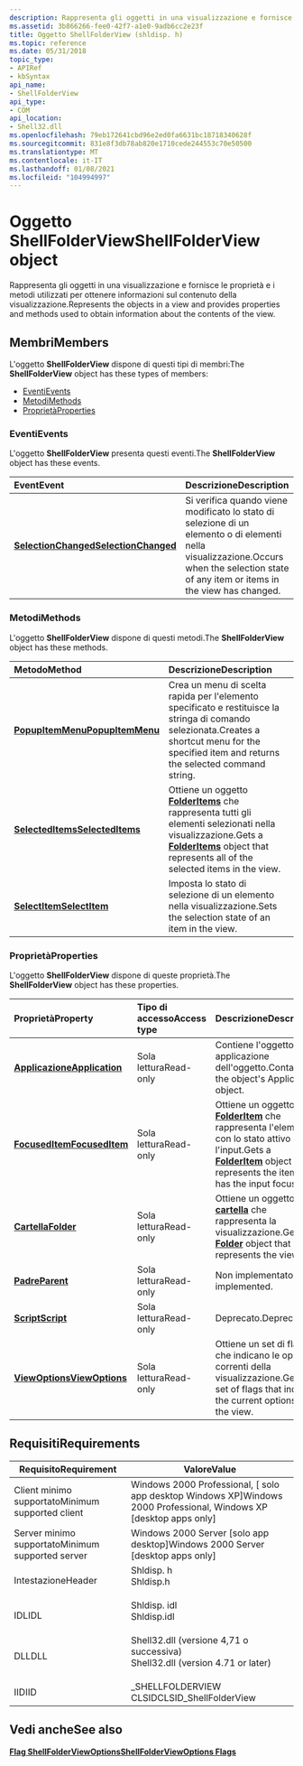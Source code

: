 ```yaml
---
description: Rappresenta gli oggetti in una visualizzazione e fornisce le proprietà e i metodi utilizzati per ottenere informazioni sul contenuto della visualizzazione.
ms.assetid: 3b866266-fee0-42f7-a1e0-9adb6cc2e23f
title: Oggetto ShellFolderView (shldisp. h)
ms.topic: reference
ms.date: 05/31/2018
topic_type:
- APIRef
- kbSyntax
api_name:
- ShellFolderView
api_type:
- COM
api_location:
- Shell32.dll
ms.openlocfilehash: 79eb172641cbd96e2ed0fa6631bc18718340628f
ms.sourcegitcommit: 831e8f3db78ab820e1710cede244553c70e50500
ms.translationtype: MT
ms.contentlocale: it-IT
ms.lasthandoff: 01/08/2021
ms.locfileid: "104994997"
---
```

# <a name="shellfolderview-object"></a><span data-ttu-id="62c6a-103">Oggetto ShellFolderView</span><span class="sxs-lookup"><span data-stu-id="62c6a-103">ShellFolderView object</span></span>

<span data-ttu-id="62c6a-104">Rappresenta gli oggetti in una visualizzazione e fornisce le proprietà e i metodi utilizzati per ottenere informazioni sul contenuto della visualizzazione.</span><span class="sxs-lookup"><span data-stu-id="62c6a-104">Represents the objects in a view and provides properties and methods used to obtain information about the contents of the view.</span></span>

## <a name="members"></a><span data-ttu-id="62c6a-105">Membri</span><span class="sxs-lookup"><span data-stu-id="62c6a-105">Members</span></span>

<span data-ttu-id="62c6a-106">L'oggetto **ShellFolderView** dispone di questi tipi di membri:</span><span class="sxs-lookup"><span data-stu-id="62c6a-106">The **ShellFolderView** object has these types of members:</span></span>

-   [<span data-ttu-id="62c6a-107">Eventi</span><span class="sxs-lookup"><span data-stu-id="62c6a-107">Events</span></span>](#events)
-   [<span data-ttu-id="62c6a-108">Metodi</span><span class="sxs-lookup"><span data-stu-id="62c6a-108">Methods</span></span>](#methods)
-   [<span data-ttu-id="62c6a-109">Proprietà</span><span class="sxs-lookup"><span data-stu-id="62c6a-109">Properties</span></span>](#properties)

### <a name="events"></a><span data-ttu-id="62c6a-110">Eventi</span><span class="sxs-lookup"><span data-stu-id="62c6a-110">Events</span></span>

<span data-ttu-id="62c6a-111">L'oggetto **ShellFolderView** presenta questi eventi.</span><span class="sxs-lookup"><span data-stu-id="62c6a-111">The **ShellFolderView** object has these events.</span></span>



| <span data-ttu-id="62c6a-112">Event</span><span class="sxs-lookup"><span data-stu-id="62c6a-112">Event</span></span>                                                        | <span data-ttu-id="62c6a-113">Descrizione</span><span class="sxs-lookup"><span data-stu-id="62c6a-113">Description</span></span>                                                                              |
|:-------------------------------------------------------------|:-----------------------------------------------------------------------------------------|
| [<span data-ttu-id="62c6a-114">**SelectionChanged**</span><span class="sxs-lookup"><span data-stu-id="62c6a-114">**SelectionChanged**</span></span>](shellfolderview-selectionchanged.md) | <span data-ttu-id="62c6a-115">Si verifica quando viene modificato lo stato di selezione di un elemento o di elementi nella visualizzazione.</span><span class="sxs-lookup"><span data-stu-id="62c6a-115">Occurs when the selection state of any item or items in the view has changed.</span></span><br/> |



 

### <a name="methods"></a><span data-ttu-id="62c6a-116">Metodi</span><span class="sxs-lookup"><span data-stu-id="62c6a-116">Methods</span></span>

<span data-ttu-id="62c6a-117">L'oggetto **ShellFolderView** dispone di questi metodi.</span><span class="sxs-lookup"><span data-stu-id="62c6a-117">The **ShellFolderView** object has these methods.</span></span>



| <span data-ttu-id="62c6a-118">Metodo</span><span class="sxs-lookup"><span data-stu-id="62c6a-118">Method</span></span>                                                 | <span data-ttu-id="62c6a-119">Descrizione</span><span class="sxs-lookup"><span data-stu-id="62c6a-119">Description</span></span>                                                                                                        |
|:-------------------------------------------------------|:-------------------------------------------------------------------------------------------------------------------|
| [<span data-ttu-id="62c6a-120">**PopupItemMenu**</span><span class="sxs-lookup"><span data-stu-id="62c6a-120">**PopupItemMenu**</span></span>](shellfolderview-popupitemmenu.md) | <span data-ttu-id="62c6a-121">Crea un menu di scelta rapida per l'elemento specificato e restituisce la stringa di comando selezionata.</span><span class="sxs-lookup"><span data-stu-id="62c6a-121">Creates a shortcut menu for the specified item and returns the selected command string.</span></span><br/>                 |
| [<span data-ttu-id="62c6a-122">**SelectedItems**</span><span class="sxs-lookup"><span data-stu-id="62c6a-122">**SelectedItems**</span></span>](shellfolderview-selecteditems.md) | <span data-ttu-id="62c6a-123">Ottiene un oggetto [**FolderItems**](folderitems.md) che rappresenta tutti gli elementi selezionati nella visualizzazione.</span><span class="sxs-lookup"><span data-stu-id="62c6a-123">Gets a [**FolderItems**](folderitems.md) object that represents all of the selected items in the view.</span></span><br/> |
| [<span data-ttu-id="62c6a-124">**SelectItem**</span><span class="sxs-lookup"><span data-stu-id="62c6a-124">**SelectItem**</span></span>](shellfolderview-selectitem.md)       | <span data-ttu-id="62c6a-125">Imposta lo stato di selezione di un elemento nella visualizzazione.</span><span class="sxs-lookup"><span data-stu-id="62c6a-125">Sets the selection state of an item in the view.</span></span><br/>                                                        |



 

### <a name="properties"></a><span data-ttu-id="62c6a-126">Proprietà</span><span class="sxs-lookup"><span data-stu-id="62c6a-126">Properties</span></span>

<span data-ttu-id="62c6a-127">L'oggetto **ShellFolderView** dispone di queste proprietà.</span><span class="sxs-lookup"><span data-stu-id="62c6a-127">The **ShellFolderView** object has these properties.</span></span>



| <span data-ttu-id="62c6a-128">Proprietà</span><span class="sxs-lookup"><span data-stu-id="62c6a-128">Property</span></span>                                                      | <span data-ttu-id="62c6a-129">Tipo di accesso</span><span class="sxs-lookup"><span data-stu-id="62c6a-129">Access type</span></span>          | <span data-ttu-id="62c6a-130">Descrizione</span><span class="sxs-lookup"><span data-stu-id="62c6a-130">Description</span></span>                                                                                                  |
|:--------------------------------------------------------------|:---------------------|:-------------------------------------------------------------------------------------------------------------|
| [<span data-ttu-id="62c6a-131">**Applicazione**</span><span class="sxs-lookup"><span data-stu-id="62c6a-131">**Application**</span></span>](shellfolderview-application.md)<br/> | <span data-ttu-id="62c6a-132">Sola lettura</span><span class="sxs-lookup"><span data-stu-id="62c6a-132">Read-only</span></span><br/> | <span data-ttu-id="62c6a-133">Contiene l'oggetto applicazione dell'oggetto.</span><span class="sxs-lookup"><span data-stu-id="62c6a-133">Contains the object's Application object.</span></span><br/>                                                         |
| [<span data-ttu-id="62c6a-134">**FocusedItem**</span><span class="sxs-lookup"><span data-stu-id="62c6a-134">**FocusedItem**</span></span>](shellfolderview-focuseditem.md)<br/> | <span data-ttu-id="62c6a-135">Sola lettura</span><span class="sxs-lookup"><span data-stu-id="62c6a-135">Read-only</span></span><br/> | <span data-ttu-id="62c6a-136">Ottiene un oggetto [**FolderItem**](folderitem.md) che rappresenta l'elemento con lo stato attivo per l'input.</span><span class="sxs-lookup"><span data-stu-id="62c6a-136">Gets a [**FolderItem**](folderitem.md) object that represents the item that has the input focus.</span></span><br/> |
| [<span data-ttu-id="62c6a-137">**Cartella**</span><span class="sxs-lookup"><span data-stu-id="62c6a-137">**Folder**</span></span>](shellfolderview-folder.md)<br/>           | <span data-ttu-id="62c6a-138">Sola lettura</span><span class="sxs-lookup"><span data-stu-id="62c6a-138">Read-only</span></span><br/> | <span data-ttu-id="62c6a-139">Ottiene un oggetto [**cartella**](folder.md) che rappresenta la visualizzazione.</span><span class="sxs-lookup"><span data-stu-id="62c6a-139">Gets a [**Folder**](folder.md) object that represents the view.</span></span><br/>                                  |
| [<span data-ttu-id="62c6a-140">**Padre**</span><span class="sxs-lookup"><span data-stu-id="62c6a-140">**Parent**</span></span>](shellfolderview-parent.md)<br/>           | <span data-ttu-id="62c6a-141">Sola lettura</span><span class="sxs-lookup"><span data-stu-id="62c6a-141">Read-only</span></span><br/> | <span data-ttu-id="62c6a-142">Non implementato.</span><span class="sxs-lookup"><span data-stu-id="62c6a-142">Not implemented.</span></span><br/>                                                                                  |
| [<span data-ttu-id="62c6a-143">**Script**</span><span class="sxs-lookup"><span data-stu-id="62c6a-143">**Script**</span></span>](shellfolderview-script.md)<br/>           | <span data-ttu-id="62c6a-144">Sola lettura</span><span class="sxs-lookup"><span data-stu-id="62c6a-144">Read-only</span></span><br/> | <span data-ttu-id="62c6a-145">Deprecato.</span><span class="sxs-lookup"><span data-stu-id="62c6a-145">Deprecated.</span></span><br/>                                                                                       |
| [<span data-ttu-id="62c6a-146">**ViewOptions**</span><span class="sxs-lookup"><span data-stu-id="62c6a-146">**ViewOptions**</span></span>](shellfolderview-viewoptions.md)<br/> | <span data-ttu-id="62c6a-147">Sola lettura</span><span class="sxs-lookup"><span data-stu-id="62c6a-147">Read-only</span></span><br/> | <span data-ttu-id="62c6a-148">Ottiene un set di flag che indicano le opzioni correnti della visualizzazione.</span><span class="sxs-lookup"><span data-stu-id="62c6a-148">Gets a set of flags that indicate the current options of the view.</span></span><br/>                                |



 

## <a name="requirements"></a><span data-ttu-id="62c6a-149">Requisiti</span><span class="sxs-lookup"><span data-stu-id="62c6a-149">Requirements</span></span>



| <span data-ttu-id="62c6a-150">Requisito</span><span class="sxs-lookup"><span data-stu-id="62c6a-150">Requirement</span></span> | <span data-ttu-id="62c6a-151">Valore</span><span class="sxs-lookup"><span data-stu-id="62c6a-151">Value</span></span> |
|-------------------------------------|----------------------------------------------------------------------------------------------------------------|
| <span data-ttu-id="62c6a-152">Client minimo supportato</span><span class="sxs-lookup"><span data-stu-id="62c6a-152">Minimum supported client</span></span><br/> | <span data-ttu-id="62c6a-153">Windows 2000 Professional, \[ solo app desktop Windows XP\]</span><span class="sxs-lookup"><span data-stu-id="62c6a-153">Windows 2000 Professional, Windows XP \[desktop apps only\]</span></span><br/>                                         |
| <span data-ttu-id="62c6a-154">Server minimo supportato</span><span class="sxs-lookup"><span data-stu-id="62c6a-154">Minimum supported server</span></span><br/> | <span data-ttu-id="62c6a-155">Windows 2000 Server \[solo app desktop\]</span><span class="sxs-lookup"><span data-stu-id="62c6a-155">Windows 2000 Server \[desktop apps only\]</span></span><br/>                                                           |
| <span data-ttu-id="62c6a-156">Intestazione</span><span class="sxs-lookup"><span data-stu-id="62c6a-156">Header</span></span><br/>                   | <dl> <span data-ttu-id="62c6a-157"><dt>Shldisp. h</dt></span><span class="sxs-lookup"><span data-stu-id="62c6a-157"><dt>Shldisp.h</dt></span></span> </dl>                           |
| <span data-ttu-id="62c6a-158">IDL</span><span class="sxs-lookup"><span data-stu-id="62c6a-158">IDL</span></span><br/>                      | <dl> <span data-ttu-id="62c6a-159"><dt>Shldisp. idl</dt></span><span class="sxs-lookup"><span data-stu-id="62c6a-159"><dt>Shldisp.idl</dt></span></span> </dl>                         |
| <span data-ttu-id="62c6a-160">DLL</span><span class="sxs-lookup"><span data-stu-id="62c6a-160">DLL</span></span><br/>                      | <dl> <span data-ttu-id="62c6a-161"><dt>Shell32.dll (versione 4,71 o successiva)</dt></span><span class="sxs-lookup"><span data-stu-id="62c6a-161"><dt>Shell32.dll (version 4.71 or later)</dt></span></span> </dl> |
| <span data-ttu-id="62c6a-162">IID</span><span class="sxs-lookup"><span data-stu-id="62c6a-162">IID</span></span><br/>                      | <span data-ttu-id="62c6a-163">\_SHELLFOLDERVIEW CLSID</span><span class="sxs-lookup"><span data-stu-id="62c6a-163">CLSID\_ShellFolderView</span></span><br/>                                                                              |



## <a name="see-also"></a><span data-ttu-id="62c6a-164">Vedi anche</span><span class="sxs-lookup"><span data-stu-id="62c6a-164">See also</span></span>

<dl> <dt>

[<span data-ttu-id="62c6a-165">**Flag ShellFolderViewOptions**</span><span class="sxs-lookup"><span data-stu-id="62c6a-165">**ShellFolderViewOptions Flags**</span></span>](/windows/desktop/api/Shldisp/ne-shldisp-shellfolderviewoptions)
</dt> </dl>

 

 




